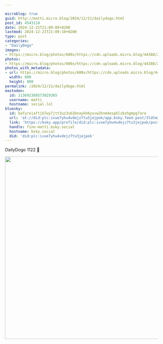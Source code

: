 ```yaml
---

microblog: true
guid: http://matti.micro.blog/2024/12/21/dailydogo.html
post_id: 4543110
date: 2024-12-21T21:09:09+0200
lastmod: 2024-12-21T21:09:10+0200
type: post
categories:
- "DailyDogo"
images:
- https://micro.blog/photos/600x/https://cdn.uploads.micro.blog/44388/2024/22f68dedd82d43c1952ea3119f141d4e.jpg
photos:
- https://micro.blog/photos/600x/https://cdn.uploads.micro.blog/44388/2024/22f68dedd82d43c1952ea3119f141d4e.jpg
photos_with_metadata:
- url: https://micro.blog/photos/600x/https://cdn.uploads.micro.blog/44388/2024/22f68dedd82d43c1952ea3119f141d4e.jpg
  width: 600
  height: 800
permalink: /2024/12/21/dailydogo.html
mastodon:
  id: 113692388573029385
  username: matti
  hostname: social.lol
bluesky:
  id: bafyreiaftjb7wy7jtt3uz3sb2bnaykh6ysvw2hnm4espblzbzhgmpg7are
  url: 'at://did:plc:ivue7yhu4vdejz7tu3jejpok/app.bsky.feed.post/3ldtm2mhovh2q'
  link: 'https://bsky.app/profile/did:plc:ivue7yhu4vdejz7tu3jejpok/post/3ldtm2mhovh2q'
  handle: finn-matti.bsky.social
  hostname: bsky.social
  did: 'did:plc:ivue7yhu4vdejz7tu3jejpok'
---
```

DailyDogo 1122 🐶

<img src="https://micro.blog/photos/600x/https://blog.martin-haehnel.de/uploads/2024/22f68dedd82d43c1952ea3119f141d4e.jpg" width="600" alt="" />
